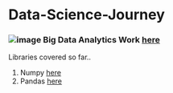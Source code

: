 # Data-Science-Journey

### ![image](https://user-images.githubusercontent.com/51862131/210943125-4a36b8c1-d7c2-48a4-a43e-5b90e6050d76.png) Big Data Analytics Work [here](https://github.com/Muhammad-Usama-07/Data-Science-Journey/tree/main/Big_Data_analytics)

Libraries covered so far..
1. Numpy [here](https://github.com/Muhammad-Usama-07/Data-Science-Journey/tree/main/NumericalPython)
2. Pandas [here](https://github.com/Muhammad-Usama-07/Data-Science-Journey/tree/main/Pandas)
